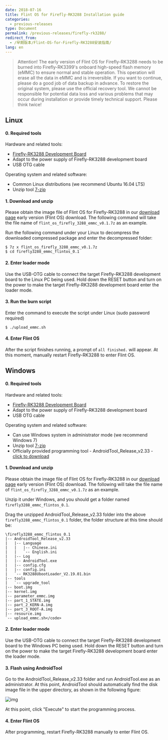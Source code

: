 ```yaml
---
date: 2018-07-16
title: Flint OS for Firefly-RK3288 Installation guide
categories:
  - previous-releases
type: Document
permalink: /previous-releases/firefly-rk3288/
redirect_from:
  - /早期版本/Flint-OS-for-Firefly-RK3288安装指南/
lang: en
---
```

> Attention! The early version of Flint OS for Firefly-RK3288 needs to be burned into Firefly-RK3399's onboard high-speed flash memory (eMMC) to ensure normal and stable operation. This operation will erase all the data in eMMC and is irreversible. If you want to continue, please do a good job of data backup in advance. To restore the original system, please use the official recovery tool. We cannot be responsible for potential data loss and various problems that may occur during installation or provide timely technical support. Please think twice!

## Linux

#### 0. Required tools

Hardware and related tools:
* [Firefly-RK3288 Development Board](http://www.t-firefly.com/product/rk3288.html)
* Adapt to the power supply of Firefly-RK3288 development board
* USB OTG cable

Operating system and related software:
* Common Linux distributions (we recommend Ubuntu 16.04 LTS)
* Unzip tool [7-zip](http://www.7-zip.org/)

#### 1. Download and unzip

Please obtain the image file of Flint OS for Firefly-RK3288 in our [download page](https://fydeos.com/download/) early version (Flint OS) download. The following command will take the file name of `flint_os_firefly_3288_emmc_v0.1.7z` as an example.

Run the following command under your Linux to decompress the downloaded compressed package and enter the decompressed folder:

```
$ 7z x flint_os_firefly_3288_emmc_v0.1.7z
$ cd firefly3288_emmc_flintos_0.1
```

#### 2. Enter loader mode

Use the USB-OTG cable to connect the target Firefly-RK3288 development board to the Linux PC being used. Hold down the RESET button and turn on the power to make the target Firefly-RK3288 development board enter the loader mode.

#### 3. Run the burn script

Enter the command to execute the script under Linux (sudo password required)

```
$ ./upload_emmc.sh
```

#### 4. Enter Flint OS

After the script finishes running, a prompt of `all finished.` will appear. At this moment, manually restart Firefly-RK3288 to enter Flint OS.

## Windows

#### 0. Required tools

Hardware and related tools:
* [Firefly-RK3288 Development Board](http://www.t-firefly.com/product/rk3288.html)
* Adapt to the power supply of Firefly-RK3288 development board
* USB OTG cable

Operating system and related software:
* Can use Windows system in administrator mode (we recommend Windows 7)
* Unzip tool [7-zip](http://www.7-zip.org/)
* Officially provided programming tool - AndroidTool_Release_v2.33 - [click to download](http://flintos-misc.oss-cn-beijing.aliyuncs.com/AndroidTool_Release_v2.33.rar)

#### 1. Download and unzip

Please obtain the image file of Flint OS for Firefly-RK3288 in our [download page](https://fydeos.com/download/) early version (Flint OS) download. The following will take the file name of `flint_os_firefly_3288_emmc_v0.1.7z` as an example.

Unzip it under Windows, and you should get a folder named `firefly3288_emmc_flintos_0.1`.

Drag the unzipped AndroidTool_Release_v2.33 folder into the above `firefly3288_emmc_flintos_0.1` folder, the folder structure at this time should be:

```
\firefly3288_emmc_flintos_0.1
|-- AndroidTool_Release_v2.33
|   |-- Language
|   |   |-- Chinese.ini
|   |   `-- English.ini
|   |-- Log
|   |-- AndroidTool.exe
|   |-- config.cfg
|   |-- config.ini
|   `-- RK3288UbootLoader_V2.19.01.bin
|-- tools
|   `-- upgrade_tool
|-- boot.img
|-- kernel.img
|-- parameter_emmc.img
|-- part_1_STATE.img
|-- part_2_KERN-A.img
|-- part_3_ROOT-A.img
|-- resource.img
`-- upload_emmc.sh</code>
```

#### 2. Enter loader mode

Use the USB-OTG cable to connect the target Firefly-RK3288 development board to the Windows PC being used. Hold down the RESET button and turn on the power to make the target Firefly-RK3288 development board enter the loader mode.

#### 3. Flash using AndroidTool

Go to the AndroidTool_Release_v2.33 folder and run AndroidTool.exe as an administrator. At this point, AndroidTool should automatically find the disk image file in the upper directory, as shown in the following figure:

![img](https://flintos.com/wp-content/uploads/2017/04/androidTool.png)

At this point, click "Execute" to start the programming process.

#### 4. Enter Flint OS

After programming, restart Firefly-RK3288 manually to enter Flint OS.
